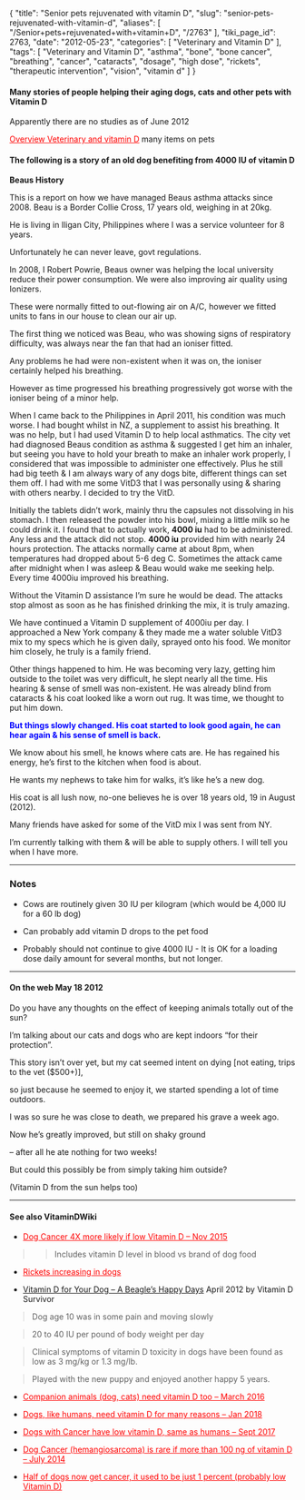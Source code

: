 {
    "title": "Senior pets rejuvenated with vitamin D",
    "slug": "senior-pets-rejuvenated-with-vitamin-d",
    "aliases": [
        "/Senior+pets+rejuvenated+with+vitamin+D",
        "/2763"
    ],
    "tiki_page_id": 2763,
    "date": "2012-05-23",
    "categories": [
        "Veterinary and Vitamin D"
    ],
    "tags": [
        "Veterinary and Vitamin D",
        "asthma",
        "bone",
        "bone cancer",
        "breathing",
        "cancer",
        "cataracts",
        "dosage",
        "high dose",
        "rickets",
        "therapeutic intervention",
        "vision",
        "vitamin d"
    ]
}


#### Many stories of people helping their aging dogs, cats and other pets with Vitamin D

Apparently there are no studies as of June 2012

<a href="/posts/overview-veterinary-and-vitamin-d" style="color: red; text-decoration: underline;" title="This link has an unknown page_id: 17">Overview Veterinary and vitamin D</a> many items on pets

#### The following is a story of an old dog benefiting from 4000 IU of vitamin D

 **Beaus History** 

This is a report on how we have managed Beaus asthma attacks since 2008. Beau is a Border Collie Cross, 17 years old, weighing in at 20kg. 

He is living in Iligan City, Philippines where I was a service volunteer for 8 years. 

Unfortunately he can never leave, govt regulations.

In 2008, I Robert Powrie, Beaus owner was helping the local university reduce their power consumption. We were also improving air quality using Ionizers. 

These were normally fitted to out-flowing air on A/C, however we fitted units to fans in our house to clean our air up.

The first thing we noticed was Beau, who was showing signs of respiratory difficulty, was always near the fan that had an ioniser fitted.  

Any problems he had were non-existent when it was on, the ioniser certainly helped his breathing. 

However as time progressed his breathing progressively got worse with the ioniser being of a minor help.

When I came back to the Philippines in April 2011, his condition was much worse. I had bought whilst in NZ, a supplement to assist his breathing. It was no help, but I had used Vitamin D to help local asthmatics. The city vet had diagnosed Beaus condition as asthma & suggested I get him an inhaler, but seeing  you have to hold your breath to make an inhaler work properly,  I considered that  was impossible to administer one effectively.  Plus he still had big teeth & I am always wary of any dogs bite, different things can set them off. I had with me some VitD3 that I was personally using &  sharing with others nearby.  I decided to try the VitD.

Initially the tablets didn’t work, mainly thru the capsules not dissolving in his stomach. I then  released the powder into his bowl, mixing a little milk so he could drink it. I found that to actually work, **4000 iu**  had to be administered. Any less and the attack did not stop.  **4000 iu**  provided him with nearly 24 hours protection.  The attacks normally came at about 8pm, when temperatures had dropped about 5-6 deg C. Sometimes the attack came after midnight when I was asleep & Beau would wake me seeking help. Every time 4000iu improved his breathing.

Without the Vitamin D assistance I’m sure he would be dead. The attacks stop almost as soon as he has finished drinking the mix, it is truly amazing.

We have continued a Vitamin D supplement of 4000iu per day. I approached a New York company & they made me a water soluble VitD3 mix to my specs which he is given daily, sprayed onto his food. We monitor him closely, he truly is a family friend. 

Other things happened to him. He was becoming very lazy, getting him outside to the toilet was very difficult, he slept nearly all the time.  His hearing & sense of smell was non-existent. He was already blind from cataracts & his coat looked like a worn out rug. It was time, we thought to put him down.

 **<span style="color:#00F;">But things slowly changed. His coat started to look good again, he can hear again & his sense of smell is back</span>.**  

We know about his smell, he knows where cats are. He has regained his energy, he’s first to the kitchen when food is about. 

He wants my nephews to take him for walks, it’s like he’s a new dog. 

His coat is all lush now, no-one believes he is over 18 years old, 19 in August (2012).

Many friends have asked for some of the VitD mix I was sent from NY. 

I’m currently talking with them & will be able to supply others. I will tell you when I have more.

---

### Notes

* Cows are routinely given 30 IU per kilogram (which would be 4,000 IU for a 60 lb dog)

* Can probably add vitamin D drops to the pet food

* Probably should not continue to give 4000 IU - It is OK for a loading dose daily amount for several months, but not longer.

---

#### On the web May 18 2012

Do you have any thoughts on the effect of keeping animals totally out of the sun? 

I’m talking about our cats and dogs who are kept indoors “for their protection”. 

This story isn’t over yet, but my cat seemed intent on dying <span>[not eating, trips to the vet ($500+)]</span>, 

so just because he seemed to enjoy it, we started spending a lot of time outdoors. 

I was so sure he was close to death, we prepared his grave a week ago. 

Now he’s greatly improved, but still on shaky ground 

– after all he ate nothing for two weeks! 

But could this possibly be from simply taking him outside?

(Vitamin D from the sun helps too)

---

#### See also VitaminDWiki

* <a href="/posts/dog-cancer-4x-more-likely-if-low-vitamin-d" style="color: red; text-decoration: underline;" title="This post/category does not exist yet: Dog Cancer 4X more likely if low Vitamin D – Nov 2015">Dog Cancer 4X more likely if low Vitamin D – Nov 2015</a>

> > Includes vitamin D level in blood vs brand of dog food

* <a href="/posts/rickets-increasing-in-dogs" style="color: red; text-decoration: underline;" title="This post/category does not exist yet: Rickets increasing in dogs">Rickets increasing in dogs</a>

* [Vitamin D for Your Dog – A Beagle’s Happy Days](http://pandemicsurvivor.com/2012/04/23/vitamin-d-for-your-dog-a-beagles-happy-days/) April 2012 by Vitamin D Survivor

> Dog age 10 was in some pain and moving slowly 

> 20 to 40 IU per pound of body weight per day

> Clinical symptoms of vitamin D toxicity in dogs have been found as low as 3 mg/kg or 1.3 mg/lb. 

> Played with the new puppy and enjoyed another happy 5 years.

* <a href="/posts/companion-animals-dog-cats-need-vitamin-d-too" style="color: red; text-decoration: underline;" title="This post/category does not exist yet: Companion animals (dog, cats) need vitamin D too – March 2016">Companion animals (dog, cats) need vitamin D too – March 2016</a>

* <a href="/posts/dogs-like-humans-need-vitamin-d-for-many-reasons" style="color: red; text-decoration: underline;" title="This post/category does not exist yet: Dogs, like humans, need vitamin D for many reasons – Jan 2018">Dogs, like humans, need vitamin D for many reasons – Jan 2018</a>

* <a href="/posts/dogs-with-cancer-have-low-vitamin-d-same-as-humans" style="color: red; text-decoration: underline;" title="This post/category does not exist yet: Dogs with Cancer have low vitamin D, same as humans – Sept 2017">Dogs with Cancer have low vitamin D, same as humans – Sept 2017</a>

* <a href="/posts/dog-cancer-hemangiosarcoma-is-rare-if-more-than-100-ng-of-vitamin-d" style="color: red; text-decoration: underline;" title="This post/category does not exist yet: Dog Cancer (hemangiosarcoma) is rare if more than 100 ng of vitamin D – July 2014">Dog Cancer (hemangiosarcoma) is rare if more than 100 ng of vitamin D – July 2014</a>

* <a href="/posts/half-of-dogs-now-get-cancer-it-used-to-be-just-1-percent-probably-low-vitamin-d" style="color: red; text-decoration: underline;" title="This post/category does not exist yet: Half of dogs now get cancer, it used to be just 1 percent (probably low Vitamin D) ">Half of dogs now get cancer, it used to be just 1 percent (probably low Vitamin D) </a>